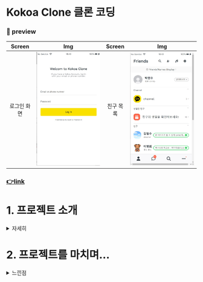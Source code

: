 # Kokoa Clone 클론 코딩

### 🔭 preview

|Screen|Img|Screen|Img|
|:--:|:--:|:--:|:--:|
|로그인 화면|<img src="screenshots/kokoa_preview_2.jpg" width="300"> |친구 목록|<img src="screenshots/kokoa_preview_1.jpg" width="300"> |



### [👉link](https://redbuttonking.github.io/kokoa-clone-2023/index.html)


# 1. 프로젝트 소개

<details>

<summary> 자세히 </summary>


## 목적
> **1. HTML과 CSS의 기초를 배우고 익숙하게 하기 위함**  
> **2. 배운 강의를 토대로 모바일 카카오톡의 UI 클론 코딩**  
> **3. 기존 배운것들과 강의 내용을 가지고 응용 학습**

## 프로젝트 구조

### - 공통적으로 있는 부분

### 구조
- 상단 바 
  - No Service
  - 와이파이 아이콘
  - 시간
  - 배터리
- 하단 바 (네비게이션)
  - friends
  - chats
  - find
  - more
- header 
  - 페이지 이름
  - 돋보기
  - 친구추가
  - 음악
  - 설정

### 기능
- header 부분에 있는 기어(설정)을 누르면 setting.html로 넘어감 
- 처음 들어갈때 하단 바가 하나씩 올라오는 애니매이션을 넣음
- 기어(설정) 아이콘에 hover 애니매이션을 넣음 (`@keyframes rotateGear`)
- 하단 바을 누르면 각 아이콘에 맞게 페이지로 이동함 (친구,채팅,더보기,설정)
- 채팅 아이콘에 배지(badge)를 달고 움직이는 애니매이션을 넣음 (`@keyframes notificationAnimation`)

___
### - 로그인 화면 _ index.html

### 구조
- 상단 바
- 이메일 입력 창
- 패스워드 입력 창
- 로그인 버튼

### 기능
- 입력창에 값을 넣지 않으면 로그인이 되지 않음


___
### - 친구 목록 _ friends.html

### 구조
- 프로필 
- 채널
- 생일인 친구
- 친구목록
  - 이름
  - 상태메세지
  - 프로필 뮤직 


___
### - 채팅 목록 _ chats.html

### 구조
- 채팅방(개인, 단체, 서비스공지)  
  - 프로필 사진
  - 이름
  - 마지막 보낸 메시지    
  - 시간
  - 새로운 알림
  - 무음
  - 인원수

### 기능
- 클릭시 채팅방(chat.html,chat-kokoa.html)으로 넘어감  
  => 박현수, 코코아톡

___
### - 채팅(박현수) _ chat.html

### 구조
- 채팅방 header (뒤로가기, 이름, 검색&더보기)
- 날짜 및 시간
- 프로필
- 이름
- 메시지
- 입력창

### 기능
- 입력창 애니매이션 적용(focus)
  - transform  
  => 채팅창 늘어남(translateX, 채팅창 뒤 bar 내려감)

___
### - 채팅(코코아톡) _ chat-kokoa.html

### 구조
- 채팅방 header (뒤로가기, 이름, 검색&더보기)
- 날짜 및 시간
- 프로필
- 이름
- 메시지(알림)
- 하단 바(채널 홈 바로가기)


___
### - 찾기 _ find.html

### 구조
- 아이콘
  - QR
  - 연락처 추가
  - ID 추가
  - 초대
- 추천 친구
  - 안내문구 ("추천 친구가 없음")
- 오픈 채팅
  - #태그
  - 이미지
  - 좋아요(❤)

### 기능
- ❤ 애니매이션 적용(hover)  
  => 하트 색 변경 및 크기 조정(infinite)
___
### - 더보기 _ more.html

### 구조
- 프로필
  - 이름
  - 번호
  - 알림 아이콘
  - 말풍선
- 아이콘
  - 캘린더
  - 톡 드라이브
  - 이모티콘
  - 계좌
  - 오픈채팅
  - 테마
- Suggestions
  - 카카오스토리
  - 카카오 리눅스
  - 카카오 젬

___
### - 설정 _ settings.html

### 구조
- 공지사항
- 실험실
- 버전  
 => Latest Version
- 보안
- 알림
- 친구
- 채팅
- 디스플래이
- 테마  
  => Default theme


[👆맨위로👆](#1-프로젝트-소개)
  </details>


# 2. 프로젝트를 마치며...

<details>
<summary> 느낀점 </summary>

---
학교에서 웹 프로그래밍을 배웠지만 JS 위주로 강의하셔서 HTML과 CSS를 깊게 배우지는 못했다.(초 초 초 간단하게 배움) 
그래서 이번 배움에 있어서 웹 기초를 처음으로 맞이하는 시간이었다.   

HTML과 CSS를 다루는 방법과 ID,Class사용, CSS를 이용해 애니메이션 적용, 많이 사용하는 HTML태그와 태그들과의 관계(부모,자식,형제),
프로젝트 관리(폴더화), 깃허브 저장 및 깃허브 데스크탑 사용(브랜치 사용 방법), URL생성 등 웹 프로그래밍 말고도 저장소 사용과 앞으로 개발할 때 구조를 어떻게 나누어서 파일들을 관리하는지도 배우게 됐다.   
  
프로젝트를 하는 데에 있어서 모든 것이 순탄치 않았다. 
CSS 선택자들에서 애를 먹기도 하고 클론 코딩이다 보니 HTML 구조를 어디서 어떻게 짜야 하는지 막막했었다.
그렇다고 쉽게 포기하지는 않았다. 다 만들어서 완성하는 날을 고대하며 하나씩 차근차근 개발해 나갔다.
어렵거나 막히는 부분에선 구글에 검색하기도 하고 친구들에게 물어봐서 조언을 구하기도 했었다. 
배운 것을 가지고 응용해 새로운 것을 만들기도 하고 추가도 했었다.
완성된 프로젝트를 봤을 때는 매우 뿌듯했다.

이번 프로젝트를 하면서 배움도 배움이지만 많은 것을 느꼈다.
공부하고 개발하는 데에 있어서 잘 안되고 어려움을 겪을 때 가만히 있다고 되는 건 아니었다.
조금씩 목표를 설정해서 하나씩 이뤄가는 것이 지혜롭다고 느꼈다. 
그리고 *"안되는 건 없다."* 라는걸 느꼈다. (컴퓨터는 틀리지 않는다. 나만 틀릴 뿐....ㅎ)
앞으로 프로젝트와 배움에 있어서 이번에 느낀 것을 잘 적용해 가야겠다.

</details>

